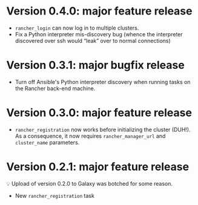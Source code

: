 # Version 0.4.0: major feature release

- `rancher_login` can now log in to multiple clusters.
- Fix a Python interpreter mis-discovery bug (whence the interpreter discovered over ssh would “leak” over to normal connections)

# Version 0.3.1: major bugfix release

- Turn off Ansible's Python interpreter discovery when running tasks on the Rancher back-end machine.

# Version 0.3.0: major feature release

- `rancher_registration` now works before initializing the cluster (DUH!). As a consequence, it now requires `rancher_manager_url` and `cluster_name` parameters.

# Version 0.2.1: major feature release

💡 Upload of version 0.2.0 to Galaxy was botched for some reason.

- New `rancher_registration` task
